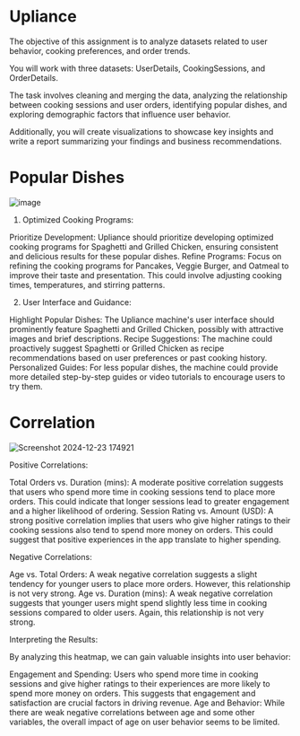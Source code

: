 # Upliance

The objective of this assignment is to analyze datasets related to user behavior, cooking preferences, and order trends. 

You will work with three datasets: UserDetails, CookingSessions, and OrderDetails. 

The task involves cleaning and merging the data, analyzing the relationship between cooking sessions and user orders, identifying popular dishes, and exploring demographic factors that influence user behavior. 

Additionally, you will create visualizations to showcase key insights and write a report summarizing your findings and business recommendations. 
# Popular Dishes
![image](https://github.com/user-attachments/assets/5b66e20f-6d2f-43d9-86b9-b5283fa506b0)
1. Optimized Cooking Programs:

Prioritize Development: Upliance should prioritize developing optimized cooking programs for Spaghetti and Grilled Chicken, ensuring consistent and delicious results for these popular dishes.
Refine Programs: Focus on refining the cooking programs for Pancakes, Veggie Burger, and Oatmeal to improve their taste and presentation. This could involve adjusting cooking times, temperatures, and stirring patterns.

2. User Interface and Guidance:

Highlight Popular Dishes: The Upliance machine's user interface should prominently feature Spaghetti and Grilled Chicken, possibly with attractive images and brief descriptions.
Recipe Suggestions: The machine could proactively suggest Spaghetti or Grilled Chicken as recipe recommendations based on user preferences or past cooking history.
Personalized Guides: For less popular dishes, the machine could provide more detailed step-by-step guides or video tutorials to encourage users to try them.


# Correlation
![Screenshot 2024-12-23 174921](https://github.com/user-attachments/assets/3fa08e58-4804-474c-9e97-96b79a0fa8e5)

Positive Correlations:

Total Orders vs. Duration (mins): A moderate positive correlation suggests that users who spend more time in cooking sessions tend to place more orders. This could indicate that longer sessions lead to greater engagement and a higher likelihood of ordering.
Session Rating vs. Amount (USD): A strong positive correlation implies that users who give higher ratings to their cooking sessions also tend to spend more money on orders. This could suggest that positive experiences in the app translate to higher spending.

Negative Correlations:

Age vs. Total Orders: A weak negative correlation suggests a slight tendency for younger users to place more orders. However, this relationship is not very strong.
Age vs. Duration (mins): A weak negative correlation suggests that younger users might spend slightly less time in cooking sessions compared to older users. Again, this relationship is not very strong.

Interpreting the Results:

By analyzing this heatmap, we can gain valuable insights into user behavior:

Engagement and Spending: Users who spend more time in cooking sessions and give higher ratings to their experiences are more likely to spend more money on orders. This suggests that engagement and satisfaction are crucial factors in driving revenue.
Age and Behavior: While there are weak negative correlations between age and some other variables, the overall impact of age on user behavior seems to be limited.
